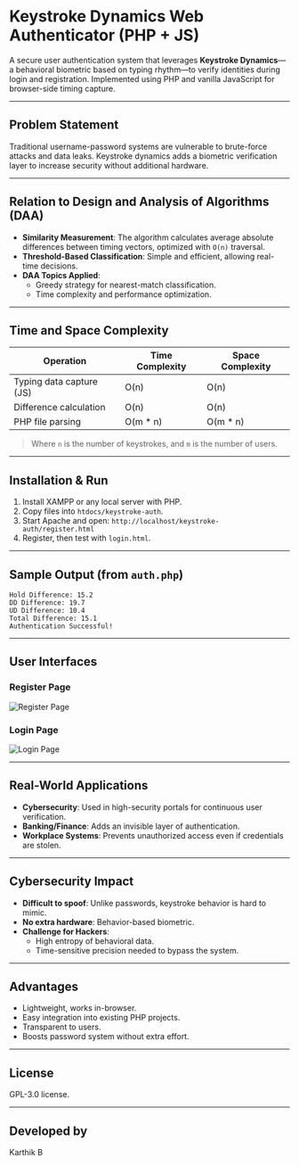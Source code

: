 # Keystroke Dynamics Web Authenticator (PHP + JS)

A secure user authentication system that leverages **Keystroke Dynamics**—a behavioral biometric based on typing rhythm—to verify identities during login and registration. Implemented using PHP and vanilla JavaScript for browser-side timing capture.

---

## Problem Statement
Traditional username-password systems are vulnerable to brute-force attacks and data leaks. Keystroke dynamics adds a biometric verification layer to increase security without additional hardware.

---

## Relation to Design and Analysis of Algorithms (DAA)
- **Similarity Measurement**: The algorithm calculates average absolute differences between timing vectors, optimized with `O(n)` traversal.
- **Threshold-Based Classification**: Simple and efficient, allowing real-time decisions.
- **DAA Topics Applied**:
  - Greedy strategy for nearest-match classification.
  - Time complexity and performance optimization.

---

## Time and Space Complexity
| Operation                  | Time Complexity | Space Complexity |
|---------------------------|------------------|------------------|
| Typing data capture (JS)  | O(n)             | O(n)             |
| Difference calculation    | O(n)             | O(n)             |
| PHP file parsing          | O(m * n)         | O(m * n)         |

> Where `n` is the number of keystrokes, and `m` is the number of users.

---

## Installation & Run
1. Install XAMPP or any local server with PHP.
2. Copy files into `htdocs/keystroke-auth`.
3. Start Apache and open: `http://localhost/keystroke-auth/register.html`
4. Register, then test with `login.html`.

---

## Sample Output (from `auth.php`)
```
Hold Difference: 15.2
DD Difference: 19.7
UD Difference: 10.4
Total Difference: 15.1
Authentication Successful!
```
---

## User Interfaces

### Register Page  
![Register Page](screens/register_page.png)

### Login Page  
![Login Page](screens/login_page.png)

---

## Real-World Applications
- **Cybersecurity**: Used in high-security portals for continuous user verification.
- **Banking/Finance**: Adds an invisible layer of authentication.
- **Workplace Systems**: Prevents unauthorized access even if credentials are stolen.

---

## Cybersecurity Impact
- **Difficult to spoof**: Unlike passwords, keystroke behavior is hard to mimic.
- **No extra hardware**: Behavior-based biometric.
- **Challenge for Hackers**:
  - High entropy of behavioral data.
  - Time-sensitive precision needed to bypass the system.

---

## Advantages
- Lightweight, works in-browser.
- Easy integration into existing PHP projects.
- Transparent to users.
- Boosts password system without extra effort.

---

## License

GPL-3.0 license.

---


## Developed by

Karthik B  
